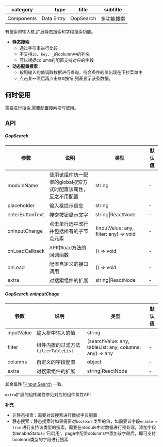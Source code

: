 
category | type | title | subtitle 
| -------- | -----: | :----:|  :----: |
Components | Data Entry | OopSearch | 多功能搜索

有搜索的输入框,扩展静态搜索和字段搜索功能。

- **静态搜索**: 
    - 通过字符串进行比较
    - 不支持`id`、`key`、`_`的column中的列名
    - 可以根据column的配置支持对应的字段
- **动态配置搜索**：
    - 按照输入的值调取数据进行查询，符合条件的值出现在下拉菜单中
    - 点击某一项后再点击```搜索```按钮,列表显示该条数据。


## 何时使用

需要进行搜索,需要配置搜索项时使用。

## API

##### OopSearch

| 参数 | 说明 | 类型 | 默认值 |
| --- | --- | --- | --- |
| moduleName | 使用该组件统一配置的global搜索方式时配置该属性，反之不用配置 | string | - |
| placeholder | 输入框提示信息 | string | - |
| enterButtonText | 搜索按钮显示文字 | string\|ReactNode | - |
| onInputChange | 点击单行选中改行并包括所有的子节点元素 | (inputValue: any, filter: any) => void | - |
| onLoadCallback | API中load方法的回调函数 | () => void | - |
| onLoad | 配置自定义的接口调用 | () => void | - |
| extra | 对搜索组件的扩展 | string\|ReactNode | - |

##### OopSearch.onInputChage

| 参数 | 说明 | 类型 | 默认值 |
| --- | --- | --- | --- |
| inputValue | 输入框中输入的值 | string | - |
| filter | 组件内置的过滤方法```filterTableList``` |  (searchValue: any, tableList: any, columns: any) => any | - |
| columns | 自定义的字段配置 | object | - |
| extra | 对搜索组件的扩展 | string\|ReactNode | - |

其余属性与[Input.Search](https://ant.design/components/input-cn/#Input.Search)   一致。

`extra`扩展的组件属性参见对应的组件属性API

 **补充**
- 非静态搜索：需要对该搜索进行数据字典配置
- 静态搜索：静态搜索时如果需要对```boolearn```类型的值，如需要该字段```enable = true```
进行支持该类型的搜索，需要在module中对数据进行预处理，添加字段如enableStatus='已启用'，page中配置columns中添加该字段后，即可支持boolearn类型的字段进行搜索